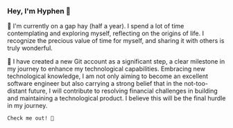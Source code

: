 ### Hey, I'm Hyphen 👋
🌱 I'm currently on a gap hay (half a year).
I spend a lot of time contemplating and exploring myself, reflecting on the origins of life. I recognize the precious value of time for myself, and sharing it with others is truly wonderful.

🧩 I have created a new Git account as a significant step, a clear milestone in my journey to enhance my technological capabilities. Embracing new technological knowledge, I am not only aiming to become an excellent software engineer but also carrying a strong belief that in the not-too-distant future, I will contribute to resolving financial challenges in building and maintaining a technological product. I believe this will be the final hurdle in my journey.

`Check me out! 🔭`
